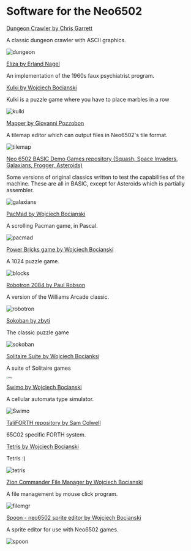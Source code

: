 ---
---
# Software for the Neo6502

[Dungeon Crawler by Chris Garrett](https://github.com/omiq/neo6502-c/)

A classic dungeon crawler with ASCII graphics.

![dungeon](assets/dungeon.webp)

[Eliza by Erland Nagel](https://github.com/erlendnagel/Neo6502-Eliza)

An implementation of the 1960s faux psychiatrist program.

[Kulki by Wojciech Bocianski](https://gitlab.com/bocianu/neo-kulki)

Kulki is a puzzle game where you have to place marbles in a row

![kulki](assets/kulki.webp)

[Mapper by Giovanni Pozzobon](https://github.com/giovannipozzobon/mapper)

A tilemap editor which can output files in Neo6502's tile format.

![tilemap](assets/tilemap.webp)

[Neo 6502 BASIC Demo Games repository (Squash, Space Invaders, Galaxians, Frogger, Asteroids)](https://github.com/paulscottrobson/neo6502-games)

Some versions of original classics written to test the capabilities of the machine. These are all in BASIC, except for Asteroids which is partially assembler.

![galaxians](assets/galaxians.png)

[PacMad by Wojciech Bocianski](https://gitlab.com/bocianu/neo-pacmad)

A scrolling Pacman game, in Pascal.

![pacmad](assets/pacmad.webp)

[Power Bricks game by Wojciech Bocianski](https://gitlab.com/bocianu/neo-power-bricks)

A 1024 puzzle game.

![blocks](assets/blocks.png)

[Robotron 2084 by Paul Robson](https://github.com/paulscottrobson/neo-robotron)

A version of the Williams Arcade classic.

![robotron](assets/robotron.png)

[Sokoban by zbyti](https://github.com/zbyti/pikoban)

The classic puzzle game

![sokoban](assets/sokoban.png)

[Solitaire Suite by Wojciech Bocianksi](https://gitlab.com/bocianu/neo-solsuite)

A suite of Solitaire games

<img src="assets/image.png" alt="img" style="zoom: 33%;" />

[Swimo by Wojciech Bocianski](https://gitlab.com/bocianu/neo-swimo)

A cellular automata type simulator.

![Swimo](assets/image-20240702191244123.png)

[TaliFORTH repository by Sam Colwell](https://github.com/SamCoVT/TaliForth2/blob/master-64tass/platform/platform-neo6502.asm)

65C02 specific FORTH system.

[Tetris by Wojciech Bocianski](https://gitlab.com/bocianu/neo-tetris)

Tetris :)

![tetris](assets/tetris.png)

[Zion Commander File Manager by Wojciech Bocianski](https://gitlab.com/bocianu/zion-commander)

A file management by mouse click program.

![filemgr](assets/filemgr.webp)

[Spoon - neo6502 sprite editor by Wojciech Bocianski](https://gitlab.com/bocianu/neo-spoon)

A sprite editor for use with Neo6502 games.

![spoon](assets/spoon.png)
